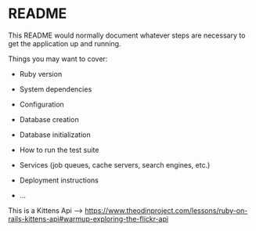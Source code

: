 # README

This README would normally document whatever steps are necessary to get the
application up and running.

Things you may want to cover:

* Ruby version

* System dependencies

* Configuration

* Database creation

* Database initialization

* How to run the test suite

* Services (job queues, cache servers, search engines, etc.)

* Deployment instructions

* ...


This is a Kittens Api --> https://www.theodinproject.com/lessons/ruby-on-rails-kittens-api#warmup-exploring-the-flickr-api

